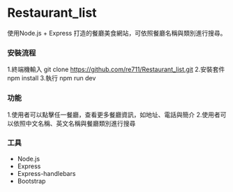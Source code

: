 # Restaurant_list
使用Node.js + Express 打造的餐廳美食網站，可依照餐廳名稱與類別進行搜尋。

### 安裝流程
 1.終端機輸入 git clone https://github.com/re711/Restaurant_list.git
 2.安裝套件 npm install
 3.執行 npm run dev

### 功能
1.使用者可以點擊任一餐廳，查看更多餐廳資訊，如地址、電話與簡介
2.使用者可以依照中文名稱、英文名稱與餐廳類別進行搜尋

### 工具
* Node.js
* Express
* Express-handlebars
* Bootstrap
